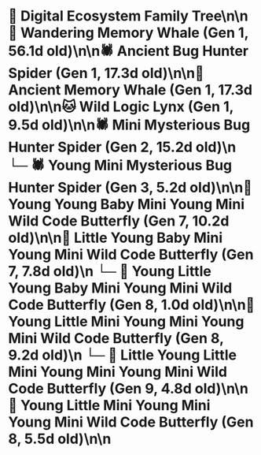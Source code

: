 # 🌳 Digital Ecosystem Family Tree\n\n🐋 Wandering Memory Whale (Gen 1, 56.1d old)\n\n🕷️ Ancient Bug Hunter Spider (Gen 1, 17.3d old)\n\n🐋 Ancient Memory Whale (Gen 1, 17.3d old)\n\n🐱 Wild Logic Lynx (Gen 1, 9.5d old)\n\n🕷️ Mini Mysterious Bug Hunter Spider (Gen 2, 15.2d old)\n  └─ 🕷️ Young Mini Mysterious Bug Hunter Spider (Gen 3, 5.2d old)\n\n🦋 Young Young Baby Mini Young Mini Wild Code Butterfly (Gen 7, 10.2d old)\n\n🦋 Little Young Baby Mini Young Mini Wild Code Butterfly (Gen 7, 7.8d old)\n  └─ 🦋 Young Little Young Baby Mini Young Mini Wild Code Butterfly (Gen 8, 1.0d old)\n\n🦋 Young Little Mini Young Mini Young Mini Wild Code Butterfly (Gen 8, 9.2d old)\n  └─ 🦋 Little Young Little Mini Young Mini Young Mini Wild Code Butterfly (Gen 9, 4.8d old)\n\n🦋 Young Little Mini Young Mini Young Mini Wild Code Butterfly (Gen 8, 5.5d old)\n\n